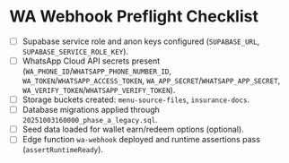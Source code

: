 # WA Webhook Preflight Checklist

- [ ] Supabase service role and anon keys configured (`SUPABASE_URL`,
      `SUPABASE_SERVICE_ROLE_KEY`).
- [ ] WhatsApp Cloud API secrets present
      (`WA_PHONE_ID`/`WHATSAPP_PHONE_NUMBER_ID`,
      `WA_TOKEN`/`WHATSAPP_ACCESS_TOKEN`, `WA_APP_SECRET`/`WHATSAPP_APP_SECRET`,
      `WA_VERIFY_TOKEN`/`WHATSAPP_VERIFY_TOKEN`).
- [ ] Storage buckets created: `menu-source-files`, `insurance-docs`.
- [ ] Database migrations applied through `20251003160000_phase_a_legacy.sql`.
- [ ] Seed data loaded for wallet earn/redeem options (optional).
- [ ] Edge function `wa-webhook` deployed and runtime assertions pass
      (`assertRuntimeReady`).
